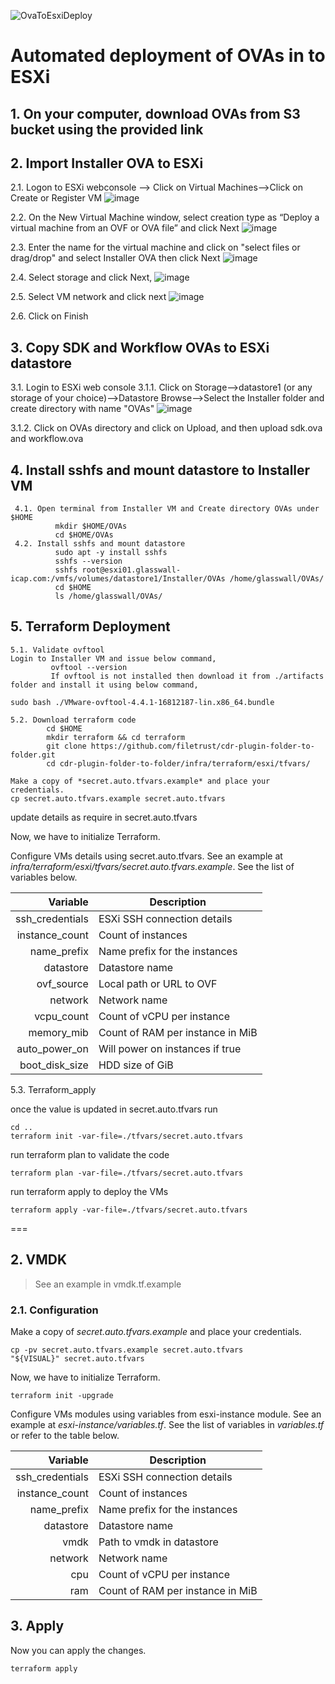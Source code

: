 ![OvaToEsxiDeploy](https://user-images.githubusercontent.com/78961055/114981290-61a91800-9eab-11eb-82a2-c628805a8f4c.png)


Automated deployment of OVAs in to ESXi
===
## 1. On your computer, download OVAs from S3 bucket using the provided link

## 2. Import Installer OVA to ESXi

 2.1. Logon to ESXi webconsole --> Click on Virtual Machines-->Click on Create or Register VM
![image](https://user-images.githubusercontent.com/78961055/116545737-655a8700-a90e-11eb-8c7c-e137beb06147.png)


 2.2. On the New Virtual Machine window, select creation type as “Deploy a virtual machine from an OVF or OVA file” and click Next
![image](https://user-images.githubusercontent.com/78961055/116544896-558e7300-a90d-11eb-85c3-15d2c9f065e3.png)

 2.3. Enter the name for the virtual machine and click on "select files or drag/drop" and select Installer OVA then click Next
![image](https://user-images.githubusercontent.com/78961055/116544916-5b845400-a90d-11eb-877e-d50d79da7ed4.png)

 2.4. Select storage and click Next,
![image](https://user-images.githubusercontent.com/78961055/116544927-5f17db00-a90d-11eb-98bf-9169fb0728bb.png)

 2.5. Select VM network and click next
![image](https://user-images.githubusercontent.com/78961055/116544942-650dbc00-a90d-11eb-903c-5f23a97856d7.png)

 2.6. Click on Finish

## 3. Copy SDK and Workflow OVAs to ESXi datastore

 3.1. Login to ESXi web console 
 3.1.1. Click on Storage-->datastore1 (or any storage of your choice)-->Datastore Browse-->Select the Installer folder and create directory with name "OVAs" ![image](https://user-images.githubusercontent.com/78961055/116545133-a7cf9400-a90d-11eb-82ca-29b938552c92.png)

 3.1.2. Click on OVAs directory and click on Upload, and then upload sdk.ova and workflow.ova

## 4. Install sshfs and mount datastore to Installer VM
```shell
 4.1. Open terminal from Installer VM and Create directory OVAs under $HOME
          mkdir $HOME/OVAs
          cd $HOME/OVAs
 4.2. Install sshfs and mount datastore
          sudo apt -y install sshfs
          sshfs --version
          sshfs root@esxi01.glasswall-icap.com:/vmfs/volumes/datastore1/Installer/OVAs /home/glasswall/OVAs/
          cd $HOME
          ls /home/glasswall/OVAs/
```
## 5. Terraform Deployment
 ```shell
 5.1. Validate ovftool
Login to Installer VM and issue below command,
          ovftool --version
          If ovftool is not installed then download it from ./artifacts folder and install it using below command,

sudo bash ./VMware-ovftool-4.4.1-16812187-lin.x86_64.bundle
```
 ```shell
 5.2. Download terraform code
         cd $HOME
         mkdir terraform && cd terraform
         git clone https://github.com/filetrust/cdr-plugin-folder-to-folder.git
         cd cdr-plugin-folder-to-folder/infra/terraform/esxi/tfvars/
         
Make a copy of *secret.auto.tfvars.example* and place your credentials.
cp secret.auto.tfvars.example secret.auto.tfvars
```
update details as require in secret.auto.tfvars

Now, we have to initialize Terraform.

Configure VMs details using secret.auto.tfvars. See an example at *infra/terraform/esxi/tfvars/secret.auto.tfvars.example*. See the list of variables below.

|        Variable | Description                      |
| --------------: | -------------------------------- |
| ssh_credentials | ESXi SSH connection details      |
|  instance_count | Count of instances               |
|     name_prefix | Name prefix for the instances    |
|       datastore | Datastore name                   |
|      ovf_source | Local path or URL to OVF         |
|         network | Network name                     |
|      vcpu_count | Count of vCPU per instance       |
|      memory_mib | Count of RAM per instance in MiB |
|   auto_power_on | Will power on instances if true  |
|  boot_disk_size | HDD size of GiB                  |


 
 5.3. Terraform_apply

once the value is updated in secret.auto.tfvars run

```shell
cd ..
terraform init -var-file=./tfvars/secret.auto.tfvars
```
run terraform plan to validate the code

```shell
terraform plan -var-file=./tfvars/secret.auto.tfvars
```
run terraform apply to deploy the VMs

```shell
terraform apply -var-file=./tfvars/secret.auto.tfvars
```
===

## 2. VMDK

> See an example in vmdk.tf.example

### 2.1. Configuration

Make a copy of *secret.auto.tfvars.example* and place your credentials.

```shell
cp -pv secret.auto.tfvars.example secret.auto.tfvars
"${VISUAL}" secret.auto.tfvars
```

Now, we have to initialize Terraform.

```shell
terraform init -upgrade
```

Configure VMs modules using variables from esxi-instance module. See an example at *esxi-instance/variables.tf*. See the list of variables in *variables.tf* or refer to the table below.

|        Variable | Description                      |
| --------------: | -------------------------------- |
| ssh_credentials | ESXi SSH connection details      |
|  instance_count | Count of instances               |
|     name_prefix | Name prefix for the instances    |
|       datastore | Datastore name                   |
|            vmdk | Path to vmdk in datastore        |
|         network | Network name                     |
|             cpu | Count of vCPU per instance       |
|             ram | Count of RAM per instance in MiB |

## 3. Apply

Now you can apply the changes.

```shell
terraform apply
```
